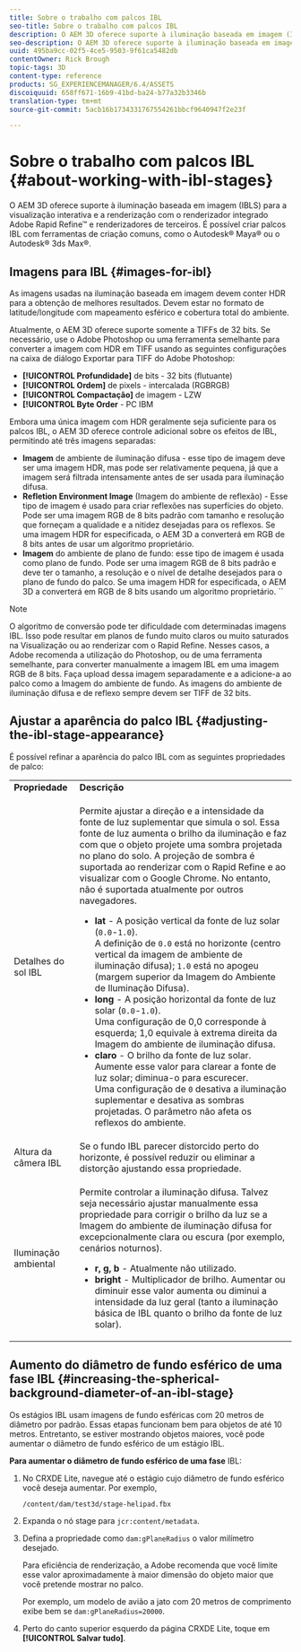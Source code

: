 ```yaml
---
title: Sobre o trabalho com palcos IBL
seo-title: Sobre o trabalho com palcos IBL
description: O AEM 3D oferece suporte à iluminação baseada em imagem (IBLS) para a visualização interativa e a renderização com o renderizador integrado Adobe Rapid Refine™ e renderizadores de terceiros.
seo-description: O AEM 3D oferece suporte à iluminação baseada em imagem (IBLS) para a visualização interativa e a renderização com o renderizador integrado Adobe Rapid Refine™ e renderizadores de terceiros.
uuid: 495ba9cc-02f5-4ce5-9503-9f61ca5482db
contentOwner: Rick Brough
topic-tags: 3D
content-type: reference
products: SG_EXPERIENCEMANAGER/6.4/ASSETS
discoiquuid: 658ff671-16b9-41bd-ba24-b77a32b3346b
translation-type: tm+mt
source-git-commit: 5acb16b1734331767554261bbcf9640947f2e23f

---
```



# Sobre o trabalho com palcos IBL {#about-working-with-ibl-stages}

O AEM 3D oferece suporte à iluminação baseada em imagem (IBLS) para a visualização interativa e a renderização com o renderizador integrado Adobe Rapid Refine™ e renderizadores de terceiros. É possível criar palcos IBL com ferramentas de criação comuns, como o Autodesk® Maya® ou o Autodesk® 3ds Max®.

## Imagens para IBL {#images-for-ibl}

As imagens usadas na iluminação baseada em imagem devem conter HDR para a obtenção de melhores resultados. Devem estar no formato de latitude/longitude com mapeamento esférico e cobertura total do ambiente.

Atualmente, o AEM 3D oferece suporte somente a TIFFs de 32 bits. Se necessário, use o Adobe Photoshop ou uma ferramenta semelhante para converter a imagem com HDR em TIFF usando as seguintes configurações na caixa de diálogo Exportar para TIFF do Adobe Photoshop:

* **[!UICONTROL Profundidade]** de bits - 32 bits (flutuante)
* **[!UICONTROL Ordem]** de pixels - intercalada (RGBRGB)
* **[!UICONTROL Compactação]** de imagem - LZW
* **[!UICONTROL Byte Order** - PC IBM

Embora uma única imagem com HDR geralmente seja suficiente para os palcos IBL, o AEM 3D oferece controle adicional sobre os efeitos de IBL, permitindo até três imagens separadas:

* **Imagem** de ambiente de iluminação difusa - esse tipo de imagem deve ser uma imagem HDR, mas pode ser relativamente pequena, já que a imagem será filtrada intensamente antes de ser usada para iluminação difusa.
* **Refletion Environment Image** (Imagem do ambiente de reflexão) - Esse tipo de imagem é usado para criar reflexões nas superfícies do objeto. Pode ser uma imagem RGB de 8 bits padrão com tamanho e resolução que forneçam a qualidade e a nitidez desejadas para os reflexos. Se uma imagem HDR for especificada, o AEM 3D a converterá em RGB de 8 bits antes de usar um algoritmo proprietário.
* **Imagem** do ambiente de plano de fundo: esse tipo de imagem é usada como plano de fundo. Pode ser uma imagem RGB de 8 bits padrão e deve ter o tamanho, a resolução e o nível de detalhe desejados para o plano de fundo do palco. Se uma imagem HDR for especificada, o AEM 3D a converterá em RGB de 8 bits usando um algoritmo proprietário. ``

>[!NOTE]
>
>O algoritmo de conversão pode ter dificuldade com determinadas imagens IBL. Isso pode resultar em planos de fundo muito claros ou muito saturados na Visualização ou ao renderizar com o Rapid Refine. Nesses casos, a Adobe recomenda a utilização do Photoshop, ou de uma ferramenta semelhante, para converter manualmente a imagem IBL em uma imagem RGB de 8 bits. Faça upload dessa imagem separadamente e a adicione-a ao palco como a Imagem do ambiente de fundo. As imagens do ambiente de iluminação difusa e de reflexo sempre devem ser TIFF de 32 bits.

## Ajustar a aparência do palco IBL {#adjusting-the-ibl-stage-appearance}

É possível refinar a aparência do palco IBL com as seguintes propriedades de palco:

<table> 
 <tbody> 
  <tr> 
   <td><strong>Propriedade</strong><br /> </td> 
   <td><strong>Descrição</strong></td> 
  </tr> 
  <tr> 
   <td>Detalhes do sol IBL</td> 
   <td><p>Permite ajustar a direção e a intensidade da fonte de luz suplementar que simula o sol. <span class="diff-html-added">Essa fonte de luz aumenta o brilho da iluminação e faz com que o objeto projete uma sombra projetada no plano do solo. A projeção de sombra é suportada ao renderizar com o Rapid Refine e ao visualizar com o Google Chrome. No entanto, não é suportada atualmente por outros navegadores.</span></p> 
    <ul> 
     <li><strong>lat</strong> - A posição vertical da fonte de luz solar (<code>0.0</code>-<code>1.0</code>).<br /> A definição de <code>0.0</code> está no horizonte (centro vertical da imagem de ambiente de iluminação difusa); <code>1.0</code> está no apogeu (margem superior da Imagem do Ambiente de Iluminação Difusa).</li> 
     <li><strong>long</strong> - A posição horizontal da fonte de luz solar (<code>0.0</code>-<code>1.0</code>).<br /> Uma configuração de 0,0 corresponde à esquerda; 1,0 equivale à extrema direita da Imagem do ambiente de iluminação difusa.<br /> </li> 
     <li><strong>claro</strong> - O brilho da fonte de luz solar. Aumente esse valor para clarear a fonte de luz solar; diminua-o para escurecer. <br /> Uma configuração de <code>0</code> desativa a iluminação suplementar e desativa as sombras projetadas. O parâmetro não afeta os reflexos do ambiente.<br /> </li> 
    </ul> </td> 
  </tr> 
  <tr> 
   <td>Altura da câmera IBL</td> 
   <td>Se o fundo IBL parecer distorcido perto do horizonte, é possível reduzir ou eliminar a distorção ajustando essa propriedade. <br /> </td> 
  </tr> 
  <tr> 
   <td>Iluminação ambiental</td> 
   <td><p><span class="diff-html-added">Permite controlar a iluminação difusa. Talvez seja necessário ajustar manualmente essa propriedade para corrigir o brilho da luz se a Imagem do ambiente de iluminação difusa for excepcionalmente clara ou escura (por exemplo, cenários noturnos).</span></p> 
    <ul> 
     <li><strong>r, g, b</strong> - Atualmente não utilizado.</li> 
     <li><strong>bright</strong> - Multiplicador <span class="diff-html-added">de brilho. Aumentar ou diminuir esse valor aumenta ou diminui a intensidade da luz geral (tanto a iluminação básica de IBL quanto o brilho da fonte de luz solar).</span></li> 
    </ul> </td> 
  </tr> 
 </tbody> 
</table>

## Aumento do diâmetro de fundo esférico de uma fase IBL {#increasing-the-spherical-background-diameter-of-an-ibl-stage}

Os estágios IBL usam imagens de fundo esféricas com 20 metros de diâmetro por padrão. Essas etapas funcionam bem para objetos de até 10 metros. Entretanto, se estiver mostrando objetos maiores, você pode aumentar o diâmetro de fundo esférico de um estágio IBL.

**Para aumentar o diâmetro de fundo esférico de uma fase** IBL:

1. No CRXDE Lite, navegue até o estágio cujo diâmetro de fundo esférico você deseja aumentar. Por exemplo,

   `/content/dam/test3d/stage-helipad.fbx`

1. Expanda o nó stage para `jcr:content/metadata`.
1. Defina a propriedade como `dam:gPlaneRadius` o valor milímetro desejado.

   Para eficiência de renderização, a Adobe recomenda que você limite esse valor aproximadamente à maior dimensão do objeto maior que você pretende mostrar no palco.

   Por exemplo, um modelo de avião a jato com 20 metros de comprimento exibe bem se `dam:gPlaneRadius=20000`.

1. Perto do canto superior esquerdo da página CRXDE Lite, toque em **[!UICONTROL Salvar tudo]**.

